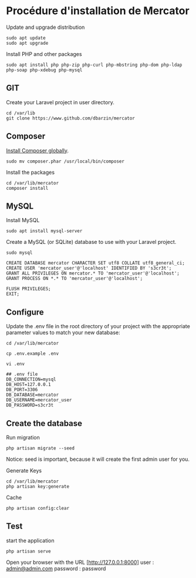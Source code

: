# Procédure d'installation de Mercator

Update and upgrade distribution

    sudo apt update
    sudo apt upgrade

Install PHP and other packages

    sudo apt install php php-zip php-curl php-mbstring php-dom php-ldap php-soap php-xdebug php-mysql

## GIT

Create your Laravel project in user directory.

    cd /var/lib
    git clone https://www.github.com/dbarzin/mercator

## Composer

[Install Composer globally](https://getcomposer.org/download/).

    sudo mv composer.phar /usr/local/bin/composer

Install the packages

    cd /var/lib/mercator
    composer install

## MySQL

Install MySQL

    sudo apt install mysql-server

Create a MySQL (or SQLite) database to use with your Laravel project.

    sudo mysql

    CREATE DATABASE mercator CHARACTER SET utf8 COLLATE utf8_general_ci;
    CREATE USER 'mercator_user'@'localhost' IDENTIFIED BY 's3cr3t';
    GRANT ALL PRIVILEGES ON mercator.* TO 'mercator_user'@'localhost';
    GRANT PROCESS ON *.* TO 'mercator_user'@'localhost';

    FLUSH PRIVILEGES;
    EXIT;

## Configure

Update the .env file in the root directory of your project with the appropriate parameter values to match your new database:

    cd /var/lib/mercator

    cp .env.example .env

    vi .env

    ## .env file
    DB_CONNECTION=mysql
    DB_HOST=127.0.0.1
    DB_PORT=3306
    DB_DATABASE=mercator
    DB_USERNAME=mercator_user
    DB_PASSWORD=s3cr3t


## Create the database

Run migration

    php artisan migrate --seed 

Notice: seed is important, because it will create the first admin user for you. 

Generate Keys

    cd /var/lib/mercator 
    php artisan key:generate

Cache

    php artisan config:clear

## Test

start the application

    php artisan serve

Open your browser with the URL [http://127.0.0.1:8000]
    user : admin@admin.com
    password : password




